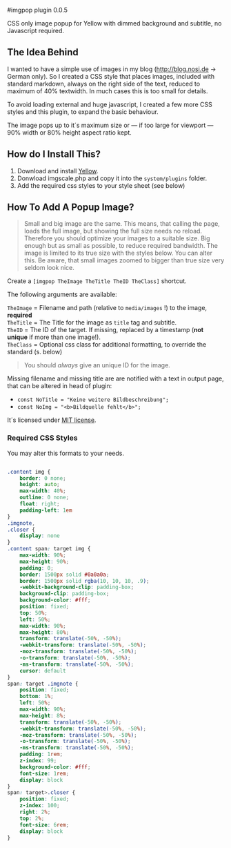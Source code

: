 #imgpop plugin 0.0.5

CSS only image popup for Yellow with dimmed background and subtitle, no Javascript required.

## The Idea Behind

I wanted to have a simple use of images in my blog (http://blog.nosi.de → German only). So I created a CSS style that places images, included with standard markdown, always on the right side of the text, reduced to maximum of 40% textwidth. In much cases this is too small for details.

To avoid loading external and huge javascript, I created a few more CSS styles and this plugin, to expand the basic behaviour.

The image pops up to it´s maximum size or — if too large for viewport — 90% width or 80% height aspect ratio kept.

## How do I Install This?

1. Download and install [Yellow](https://github.com/datenstrom/yellow/).
1. Donwload imgscale.php and copy it into the `system/plugins` folder.
1. Add the required css styles to your style sheet (see below)

## How To Add A Popup Image?

> Small and big image are the same. This means, that calling the page, loads the full image, but showing the full size needs no reload. Therefore you should optimize your images to a suitable size. Big enough but as small as possible, to reduce required bandwidth. The image is limited to its true size with the styles below. You can alter this. Be aware, that small images zoomed to bigger than true size very seldom look nice.


Create a `[imgpop TheImage TheTitle TheID TheClass]` shortcut.

The following arguments are available:

`TheImage` = Filename and path (relative to `media/images` !) to the image, **required**     
`TheTitle` = The Title for the image as `title` tag and subtitle.     
`TheID` = The ID of the target. If missing, replaced by a timestamp (**not unique** if more than one image!).      
`TheClass` =  Optional css class for additional formatting, to override the standard (s. below)

> You should *always* give an unique ID for the image.

Missing filename and missing title are are notified with a text in output page, that can be altered in head of plugin:

- `const NoTitle = "Keine weitere Bildbeschreibung";` 
- `const NoImg = "<b>Bildquelle fehlt</b>";`



It´s licensed under [MIT license](http://opensource.org/licenses/MIT).


### Required CSS Styles

You may alter this formats to your needs.


~~~.css

.content img {
    border: 0 none;
    height: auto;
    max-width: 40%;
    outline: 0 none;
    float: right;
    padding-left: 1em
}
.imgnote,
.closer {
    display: none
}
.content span: target img {
    max-width: 90%;
    max-height: 90%;
    padding: 0;
    border: 1500px solid #0a0a0a;
    border: 1500px solid rgba(10, 10, 10, .9);
    -webkit-background-clip: padding-box;
    background-clip: padding-box;
    background-color: #fff;
    position: fixed;
    top: 50%;
    left: 50%;
    max-width: 90%;
    max-height: 80%;
    transform: translate(-50%, -50%);
    -webkit-transform: translate(-50%, -50%);
    -moz-transform: translate(-50%, -50%);
    -o-transform: translate(-50%, -50%);
    -ms-transform: translate(-50%, -50%);
    cursor: default
}
span: target .imgnote {
    position: fixed;
    bottom: 1%;
    left: 50%;
    max-width: 90%;
    max-height: 8%;
    transform: translate(-50%, -50%);
    -webkit-transform: translate(-50%, -50%);
    -moz-transform: translate(-50%, -50%);
    -o-transform: translate(-50%, -50%);
    -ms-transform: translate(-50%, -50%);
    padding: 1rem;
    z-index: 99;
    background-color: #fff;
    font-size: 1rem;
    display: block
}
span: target>.closer {
    position: fixed;
    z-index: 100;
    right: 2%;
    top: 2%;
    font-size: 6rem;
    display: block
}

~~~
